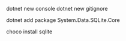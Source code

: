 dotnet new console
dotnet new gitignore

dotnet add package System.Data.SQLite.Core

choco install sqlite